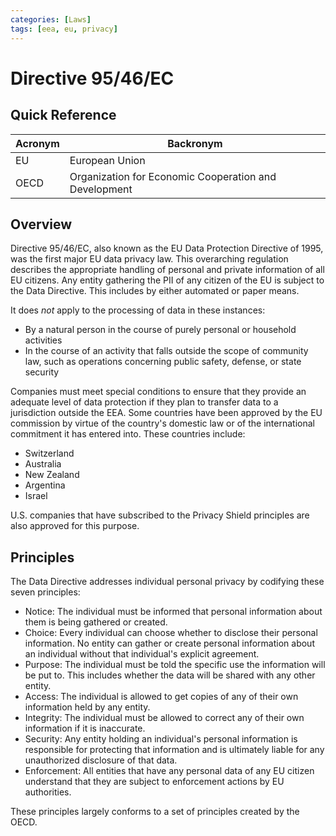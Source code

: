 ```yaml
---
categories: [Laws]
tags: [eea, eu, privacy]
---
```


# Directive 95/46/EC

## Quick Reference

| Acronym | Backronym |
| - | - |
| EU | European Union |
| OECD | Organization for Economic Cooperation and Development |

## Overview

Directive 95/46/EC, also known as the EU Data Protection Directive of 1995, was the first major EU data privacy law. This overarching regulation describes the appropriate handling of personal and private information of all EU citizens. Any entity gathering the PII of any citizen of the EU is subject to the Data Directive. This includes by either automated or paper means.

It does *not* apply to the processing of data in these instances:

- By a natural person in the course of purely personal or household activities
- In the course of an activity that falls outside the scope of community law, such as operations concerning public safety, defense, or state security

Companies must meet special conditions to ensure that they provide an adequate level of data protection if they plan to transfer data to a jurisdiction outside the EEA. Some countries have been approved by the EU commission by virtue of the country's domestic law or of the international commitment it has entered into. These countries include:

- Switzerland
- Australia
- New Zealand
- Argentina
- Israel

U.S. companies that have subscribed to the Privacy Shield principles are also approved for this purpose.

## Principles

The Data Directive addresses individual personal privacy by codifying these seven principles:

- Notice: The individual must be informed that personal information about them is being gathered or created.
- Choice: Every individual can choose whether to disclose their personal information. No entity can gather or create personal information about an individual without that individual's explicit agreement.
- Purpose: The individual must be told the specific use the information will be put to. This includes whether the data will be shared with any other entity.
- Access: The individual is allowed to get copies of any of their own information held by any entity.
- Integrity: The individual must be allowed to correct any of their own information if it is inaccurate.
- Security: Any entity holding an individual's personal information is responsible for protecting that information and is ultimately liable for any unauthorized disclosure of that data.
- Enforcement: All entities that have any personal data of any EU citizen understand that they are subject to enforcement actions by EU authorities.

These principles largely conforms to a set of principles created by the OECD.
